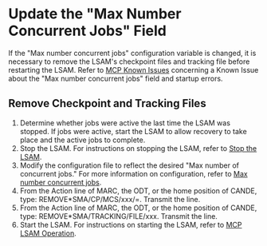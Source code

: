 # Update the "Max Number Concurrent Jobs" Field

If the "Max number concurrent jobs" configuration variable is changed, it is necessary to remove the LSAM's checkpoint files and tracking file before restarting the LSAM. Refer to [MCP Known Issues](../reference-information/mcp-known-issues) concerning a Known Issue about the "Max number concurrent jobs" field and startup errors.

## Remove Checkpoint and Tracking Files

1. Determine whether jobs were active the last time the LSAM was stopped. If jobs were active, start the LSAM to allow recovery to take place and the active jobs to complete.
2. Stop the LSAM. For instructions on stopping the LSAM, refer to [Stop the LSAM](../operations-and-components/sma-manager/initiate-the-lsam#stop-the-lsam-stoplsam).
3. Modify the configuration file to reflect the desired "Max number of concurrent jobs." For more information on configuration, refer to [Max number concurrent jobs](../configuration/processing-variables#max-number-concurrent-jobs).
4. From the Action line of MARC, the ODT, or the home position of CANDE, type: REMOVE*SMA/CP/MCS/xxx/=. Transmit the line.
5. From the Action line of MARC, the ODT, or the home position of CANDE, type: REMOVE*SMA/TRACKING/FILE/xxx. Transmit the line.
6. Start the LSAM. For instructions on starting the LSAM, refer to [MCP LSAM Operation](../operations-and-components/mcp-lsam-operation).